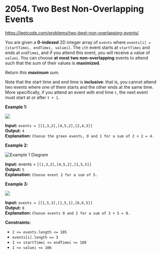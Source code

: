 # 2054. Two Best Non-Overlapping Events

https://leetcode.com/problems/two-best-non-overlapping-events/

You are given a **0-indexed** 2D integer array of `events` where `events[i] = [startTimei, endTimei, valuei]`. The `ith` event starts at `startTimei` and ends at `endTimei`, and if you attend this event, you will receive a value of `valuei`. You can choose **at most** **two** **non-overlapping** events to attend such that the sum of their values is **maximized**.

Return _this **maximum** sum._

Note that the start time and end time is **inclusive**: that is, you cannot attend two events where one of them starts and the other ends at the same time. More specifically, if you attend an event with end time `t`, the next event must start at or after `t + 1`.

**Example 1:**

![](https://assets.leetcode.com/uploads/2021/09/21/picture5.png)

**Input:** `events = [[1,3,2],[4,5,2],[2,4,3]]`\
**Output:** `4`\
**Explanation:** `Choose the green events, 0 and 1 for a sum of 2 + 2 = 4.`

**Example 2:**

![Example 1 Diagram](https://assets.leetcode.com/uploads/2021/09/21/picture1.png)

**Input:** events = `[[1,3,2],[4,5,2],[1,5,5]]`\
**Output:** `5`\
**Explanation:** `Choose event 2 for a sum of 5.`

**Example 3:**

![](https://assets.leetcode.com/uploads/2021/09/21/picture3.png)

**Input:** `events = [[1,5,3],[1,5,1],[6,6,5]]`\
**Output:** `8`\
**Explanation:** `Choose events 0 and 2 for a sum of 3 + 5 = 8.`

**Constraints:**
-   `2 <= events.length <= 105`
-   `events[i].length == 3`
-   `1 <= startTimei <= endTimei <= 109`
-   `1 <= valuei <= 106`
